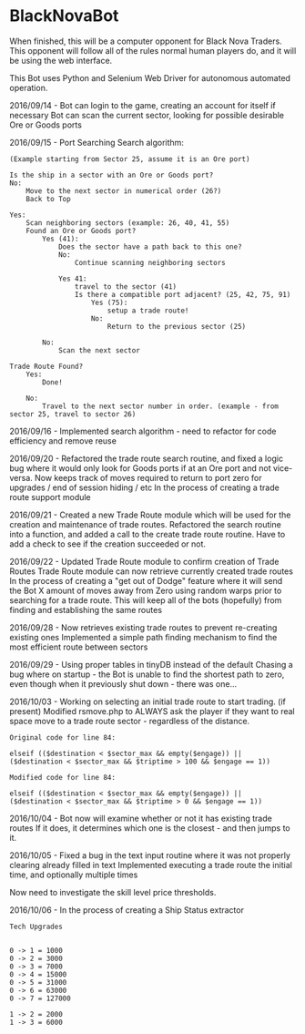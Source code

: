 # BlackNovaBot

When finished, this will be a computer opponent for Black Nova Traders.
This opponent will follow all of the rules normal human players do,
and it will be using the web interface.

This Bot uses Python and Selenium Web Driver for autonomous automated operation.


2016/09/14 -
Bot can login to the game, creating an account for itself if necessary
Bot can scan the current sector, looking for possible desirable Ore or Goods ports

2016/09/15 - Port Searching
Search algorithm:
```
(Example starting from Sector 25, assume it is an Ore port)

Is the ship in a sector with an Ore or Goods port?
No:
	Move to the next sector in numerical order (26?)
	Back to Top

Yes:
	Scan neighboring sectors (example: 26, 40, 41, 55)
	Found an Ore or Goods port?
		Yes (41):
		 	Does the sector have a path back to this one?
		 	No:
		 		Continue scanning neighboring sectors

			Yes 41:
				travel to the sector (41)
				Is there a compatible port adjacent? (25, 42, 75, 91)
					Yes (75):
						setup a trade route!
					No:
						Return to the previous sector (25)

		No:
			Scan the next sector

Trade Route Found?
	Yes:
		Done!

	No:
		Travel to the next sector number in order. (example - from sector 25, travel to sector 26)
```
2016/09/16 - Implemented search algorithm - need to refactor for code efficiency and remove reuse

2016/09/20 - Refactored the trade route search routine, and fixed a logic bug where it would only
look for Goods ports if at an Ore port and not vice-versa.
Now keeps track of moves required to return to port zero for upgrades / end of session hiding / etc
In the process of creating a trade route support module

2016/09/21 - Created a new Trade Route module which will be used for the creation and maintenance
of trade routes.
Refactored the search routine into a function, and added a call to the create trade route
routine.  Have to add a check to see if the creation succeeded or not.

2016/09/22 - Updated Trade Route module to confirm creation of Trade Routes
Trade Route module can now retrieve currently created trade routes
In the process of creating a "get out of Dodge" feature where it will send the Bot X amount of moves away
from Zero using random warps prior to searching for a trade route.
This will keep all of the bots (hopefully) from finding and establishing the same routes

2016/09/28 - Now retrieves existing trade routes to prevent re-creating existing ones
Implemented a simple path finding mechanism to find the most efficient route between sectors

2016/09/29 - Using proper tables in tinyDB instead of the default
Chasing a bug where on startup - the Bot is unable to find the shortest path to zero, even though
when it previously shut down - there was one...

2016/10/03 - Working on selecting an initial trade route to start trading. (if present)
Modified rsmove.php to ALWAYS ask the player if they want to real space move to a trade route sector -
regardless of the distance.

```
Original code for line 84:

elseif (($destination < $sector_max && empty($engage)) || ($destination < $sector_max && $triptime > 100 && $engage == 1))

Modified code for line 84:

elseif (($destination < $sector_max && empty($engage)) || ($destination < $sector_max && $triptime > 0 && $engage == 1))
```

2016/10/04 - Bot now will examine whether or not it has existing trade routes
If it does, it determines which one is the closest - and then jumps to it.

2016/10/05 - Fixed a bug in the text input routine where it was not properly clearing already filled in text
Implemented executing a trade route the initial time, and optionally multiple times

Now need to investigate the skill level price thresholds.

2016/10/06 - In the process of creating a Ship Status extractor

```
Tech Upgrades


0 -> 1 = 1000
0 -> 2 = 3000
0 -> 3 = 7000
0 -> 4 = 15000
0 -> 5 = 31000
0 -> 6 = 63000
0 -> 7 = 127000

1 -> 2 = 2000
1 -> 3 = 6000

```